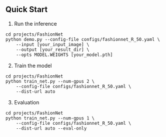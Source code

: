 ## Quick Start
1. Run the inference 

```
cd projects/FashionNet
python demo.py --config-file configs/fashionnet_R_50.yaml \
    --input [your_input_image] \  
    --output [your_result_dir] \
    --opts MODEL.WEIGHTS [your_model.pth]
```
2. Train the model 
```
cd projects/FashionNet
python train_net.py --num-gpus 2 \
    --config-file configs/fashionnet_R_50.yaml \
    --dist-url auto
```
3. Evaluation
```
cd projects/FashionNet
python train_net.py --num-gpus 1 \
    --config-file configs/fashionnet_R_50.yaml \
    --dist-url auto --eval-only
```